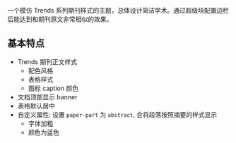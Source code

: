 一个模仿 Trends 系列期刊样式的主题，总体设计简洁学术。通过超级块配置边栏后能达到和期刊原文非常相似的效果。

## 基本特点

- Trends 期刊正文样式
    - 配色风格
    - 表格样式
    - 图标 caption 颜色
- 文档顶部显示 banner
- 表格默认居中
- 自定义属性: 设置 `paper-part` 为 `abstract`, 会将段落按照摘要的样式显示
    - 字体加粗
    - 颜色为蓝色
